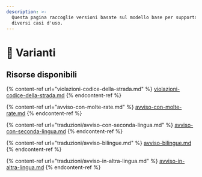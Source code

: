 ```yaml
---
description: >-
  Questa pagina raccoglie versioni basate sul modello base per supportare meglio
  diversi casi d'uso.
---
```


# 🍭 Varianti

## Risorse disponibili

{% content-ref url="violazioni-codice-della-strada.md" %}
[violazioni-codice-della-strada.md](violazioni-codice-della-strada.md)
{% endcontent-ref %}

{% content-ref url="avviso-con-molte-rate.md" %}
[avviso-con-molte-rate.md](avviso-con-molte-rate.md)
{% endcontent-ref %}

{% content-ref url="traduzioni/avviso-con-seconda-lingua.md" %}
[avviso-con-seconda-lingua.md](traduzioni/avviso-con-seconda-lingua.md)
{% endcontent-ref %}

{% content-ref url="traduzioni/avviso-bilingue.md" %}
[avviso-bilingue.md](traduzioni/avviso-bilingue.md)
{% endcontent-ref %}

{% content-ref url="traduzioni/avviso-in-altra-lingua.md" %}
[avviso-in-altra-lingua.md](traduzioni/avviso-in-altra-lingua.md)
{% endcontent-ref %}

